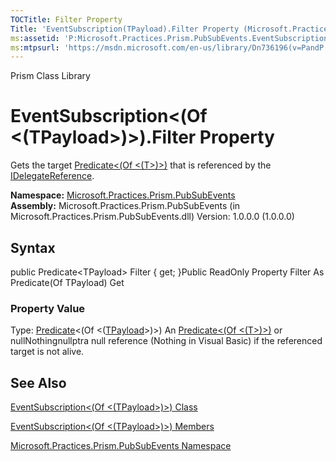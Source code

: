```yaml
---
TOCTitle: Filter Property
Title: 'EventSubscription(TPayload).Filter Property (Microsoft.Practices.Prism.PubSubEvents)'
ms:assetid: 'P:Microsoft.Practices.Prism.PubSubEvents.EventSubscription\`1.Filter'
ms:mtpsurl: 'https://msdn.microsoft.com/en-us/library/Dn736196(v=PandP.50)'
---
```


Prism Class Library

EventSubscription&lt;(Of &lt;(TPayload&gt;)&gt;).Filter Property
====================================================================

Gets the target [Predicate&lt;(Of &lt;(T&gt;)&gt;)](http://msdn.microsoft.com/en-us/library/bfcke1bz) that is referenced by the [IDelegateReference](https://msdn.microsoft.com/library/microsoft.practices.prism.pubsubevents.idelegatereference).

**Namespace:** [Microsoft.Practices.Prism.PubSubEvents](https://msdn.microsoft.com/library/microsoft.practices.prism.pubsubevents)
**Assembly:** Microsoft.Practices.Prism.PubSubEvents (in Microsoft.Practices.Prism.PubSubEvents.dll) Version: 1.0.0.0 (1.0.0.0)

## Syntax


public Predicate&lt;TPayload&gt; Filter { get; }Public ReadOnly Property Filter As Predicate(Of TPayload) Get
### Property Value

Type: [Predicate](http://msdn.microsoft.com/en-us/library/bfcke1bz)&lt;(Of &lt;([TPayload](https://msdn.microsoft.com/library/microsoft.practices.prism.pubsubevents.eventsubscription%601)&gt;)&gt;)
An [Predicate&lt;(Of &lt;(T&gt;)&gt;)](http://msdn.microsoft.com/en-us/library/bfcke1bz) or nullNothingnullptra null reference (Nothing in Visual Basic) if the referenced target is not alive.

See Also
--------


[EventSubscription&lt;(Of &lt;(TPayload&gt;)&gt;) Class](https://msdn.microsoft.com/library/microsoft.practices.prism.pubsubevents.eventsubscription%601)

[EventSubscription&lt;(Of &lt;(TPayload&gt;)&gt;) Members](https://msdn.microsoft.com/allmembers.t:microsoft.practices.prism.pubsubevents.eventsubscription%601)

[Microsoft.Practices.Prism.PubSubEvents Namespace](https://msdn.microsoft.com/library/microsoft.practices.prism.pubsubevents)
